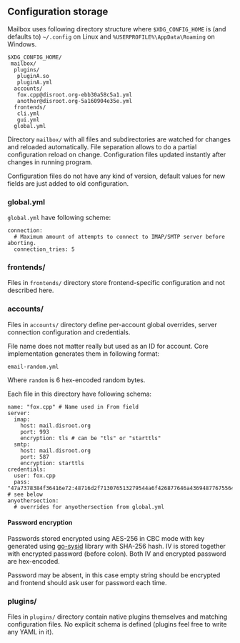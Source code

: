 ## Configuration storage

Mailbox uses following directory structure where `$XDG_CONFIG_HOME` is (and
defaults to) `~/.config` on Linux and `%USERPROFILE%\AppData\Roaming` on Windows.

```
$XDG_CONFIG_HOME/
 mailbox/
  plugins/
   pluginA.so
   pluginA.yml
  accounts/
   fox.cpp@disroot.org-ebb30a58c5a1.yml
   another@disroot.org-5a160904e35e.yml
  frontends/
   cli.yml
   gui.yml
  global.yml
```

Directory `mailbox/` with all files and subdirectories are watched for changes
and reloaded automatically. File separation allows to do a partial
configuration reload on change.
Configuration files updated instantly after changes in running program.

Configuration files do not have any kind of version, default values for new
fields are just added to old configuration.


### global.yml

`global.yml` have following scheme:
```
connection:
  # Maximum amount of attempts to connect to IMAP/SMTP server before aborting.
  connection_tries: 5
```

### frontends/

Files in `frontends/` directory store frontend-specific configuration and not
described here.

### accounts/

Files in `accounts/` directory define per-account global overrides, server
connection configuration and credentials.

File name does not matter really but used as an ID for account. Core implementation
generates them in following format:
```
email-random.yml
```
Where `random` is 6 hex-encoded random bytes.

Each file in this directory have following schema:
```
name: "fox.cpp" # Name used in From field
server:
  imap:
    host: mail.disroot.org
    port: 993
    encryption: tls # can be "tls" or "starttls"
  smtp:
    host: mail.disroot.org
    port: 587
    encryption: starttls
credentials:
  user: fox.cpp
  pass: "47a7378384f36416e72:48716d2f713076513279544a6f426877646a436948776755647470" # see below
anyothersection:
  # overrides for anyothersection from global.yml
```

#### Password encryption

Passwords stored encrypted using AES-256 in CBC mode with key generated using
[go-sysid] library with SHA-256 hash. IV is stored together with encrypted
password (before colon).  Both IV and encrypted password are hex-encoded.

Password may be absent, in this case empty string should be encrypted and
frontend should ask user for password each time.

### plugins/

Files in `plugins/` directory contain native plugins themselves and matching
configuration files. No explicit schema is defined (plugins feel free to write
any YAML in it).


[go-sysid]: https://github.com/foxcpp/go-sysid
